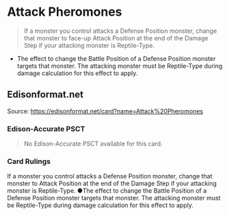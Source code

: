 # Attack Pheromones

> If a monster you control attacks a Defense Position monster, change that monster to face-up Attack Position at the end of the Damage Step if your attacking monster is Reptile-Type.

*   The effect to change the Battle Position of a Defense Position monster targets that monster. The attacking monster must be Reptile-Type during damage calculation for this effect to apply.

## Edisonformat.net

Source: https://edisonformat.net/card?name=Attack%20Pheromones

### Edison-Accurate PSCT

> No Edison-Accurate PSCT available for this card.

### Card Rulings

If a monster you control attacks a Defense Position monster, change that monster to Attack Position at the end of the Damage Step if your attacking monster is Reptile-Type.
●The effect to change the Battle Position of a Defense Position monster targets that monster. The attacking monster must be Reptile-Type during damage calculation for this effect to apply.
            